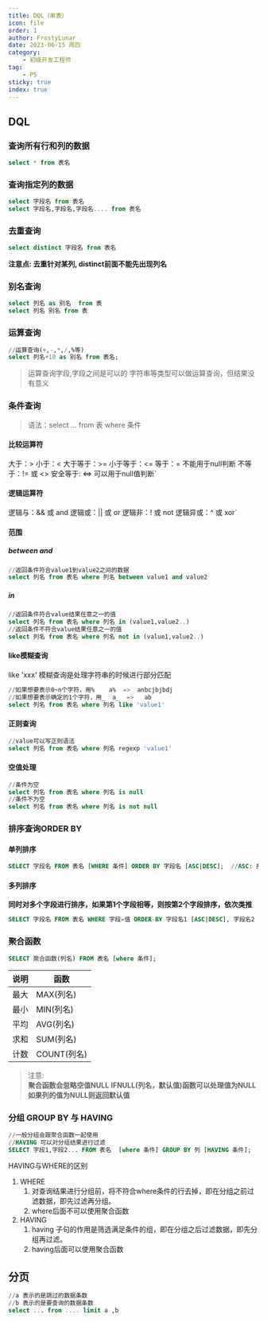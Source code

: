 ```yaml
---
title: DQL（单表）
icon: file
order: 1
author: FrostyLunar
date: 2023-06-15 周四
category:
	- 初级开发工程师
tag:
	- P5
sticky: true
index: true
---
```



## DQL

### 查询所有行和列的数据

```sql
select * from 表名
```

### 查询指定列的数据

```sql
select 字段名 from 表名
select 字段名,字段名,字段名.... from 表名
```

### 去重查询

```sql
select distinct 字段名 from 表名
```

**注意点: 去重针对某列, distinct前面不能先出现列名**

### 别名查询

```sql
select 列名 as 别名  from 表
select 列名 别名 from 表
```

### 运算查询

```sql
//运算查询(+,-,*,/,%等)
select 列名+10 as 别名 from 表名;
```

> 运算查询字段,字段之间是可以的
> 字符串等类型可以做运算查询，但结果没有意义

### 条件查询

> 语法：select ... from 表 where 条件&#x20;

#### 比较运算符

大于：>
小于：<
大于等于：>=
小于等于：<=
等于：=   不能用于null判断
不等于：!=  或 <>
安全等于: <=>  可以用于null值判断`

#### 逻辑运算符

逻辑与：&& 或 and
逻辑或：|| 或 or
逻辑非：! 或 not
逻辑异或：^ 或 xor`

#### 范围

##### between and

```sql
//返回条件符合value1到value2之间的数据
select 列名 from 表名 where 列名 between value1 and value2

```

##### in

```sql
//返回条件符合value结果任意之一的值
select 列名 from 表名 where 列名 in (value1,value2..)
//返回条件不符合value结果任意之一的值
select 列名 from 表名 where 列名 not in (value1,value2..)

```

#### like模糊查询

like 'xxx'  模糊查询是处理字符串的时候进行部分匹配

```sql
//如果想要表示0~n个字符，用%    a%  =>  anbcjbjbdj
//如果想要表示确定的1个字符，用_  a_  =>   ab
select 列名 from 表名 where 列名 like 'value1'

```

#### 正则查询

```sql
//value可以写正则语法
select 列名 from 表名 where 列名 regexp 'value1'
```

#### 空值处理

```sql
//条件为空
select 列名 from 表名 where 列名 is null
//条件不为空
select 列名 from 表名 where 列名 is not null

```

### 排序查询ORDER BY

#### 单列排序

```sql
SELECT 字段名 FROM 表名 [WHERE 条件] ORDER BY 字段名 [ASC|DESC];  //ASC: 升序，默认值; DESC: 降序
```

#### 多列排序

**同时对多个字段进行排序，如果第1个字段相等，则按第2个字段排序，依次类推**

```sql
SELECT 字段名 FROM 表名 WHERE 字段=值 ORDER BY 字段名1 [ASC|DESC], 字段名2 [ASC|DESC];
```

### 聚合函数

```sql
SELECT 聚合函数(列名) FROM 表名 [where 条件];
```

| 说明 | 函数        |
| -- | --------- |
| 最大 | MAX(列名)   |
| 最小 | MIN(列名)   |
| 平均 | AVG(列名)   |
| 求和 | SUM(列名)   |
| 计数 | COUNT(列名) |

> 注意:  
> **聚合函数会忽略空值NULL**
> **IFNULL(列名，默认值)函数可以处理值为NULL**
> **如果列的值为NULL则返回默认值**

### 分组 GROUP BY 与 HAVING

```sql
//一般分组会跟聚合函数一起使用
//HAVING 可以对分组结果进行过滤
SELECT 字段1,字段2... FROM 表名  [where 条件] GROUP BY 列 [HAVING 条件];
```

HAVING与WHERE的区别
1.  WHERE
    1) 对查询结果进行分组前，将不符合where条件的行去掉，即在分组之前过滤数据，即先过滤再分组。
    2) where后面不可以使用聚合函数
2.  HAVING
    1) having 子句的作用是筛选满足条件的组，即在分组之后过滤数据，即先分组再过滤。
    2) having后面可以使用聚合函数

## 分页

```sql
//a 表示的是跳过的数据条数
//b 表示的是要查询的数据条数
select ... from .... limit a ,b
```
